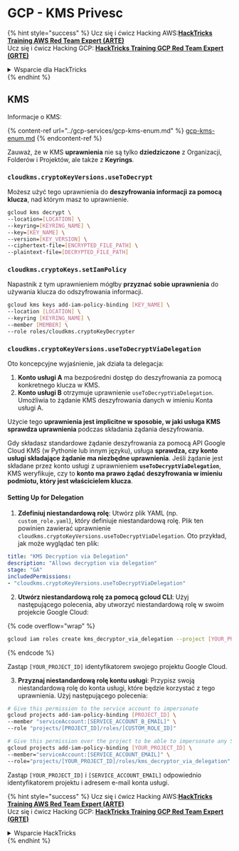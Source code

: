 # GCP - KMS Privesc

{% hint style="success" %}
Ucz się i ćwicz Hacking AWS:<img src="../../../.gitbook/assets/image (1) (1) (1) (1).png" alt="" data-size="line">[**HackTricks Training AWS Red Team Expert (ARTE)**](https://training.hacktricks.xyz/courses/arte)<img src="../../../.gitbook/assets/image (1) (1) (1) (1).png" alt="" data-size="line">\
Ucz się i ćwicz Hacking GCP: <img src="../../../.gitbook/assets/image (2) (1).png" alt="" data-size="line">[**HackTricks Training GCP Red Team Expert (GRTE)**<img src="../../../.gitbook/assets/image (2) (1).png" alt="" data-size="line">](https://training.hacktricks.xyz/courses/grte)

<details>

<summary>Wsparcie dla HackTricks</summary>

* Sprawdź [**plany subskrypcyjne**](https://github.com/sponsors/carlospolop)!
* **Dołącz do** 💬 [**grupy Discord**](https://discord.gg/hRep4RUj7f) lub [**grupy telegram**](https://t.me/peass) lub **śledź** nas na **Twitterze** 🐦 [**@hacktricks\_live**](https://twitter.com/hacktricks_live)**.**
* **Dziel się sztuczkami hackingowymi, przesyłając PR-y do** [**HackTricks**](https://github.com/carlospolop/hacktricks) i [**HackTricks Cloud**](https://github.com/carlospolop/hacktricks-cloud) repozytoriów github.

</details>
{% endhint %}

## KMS

Informacje o KMS:

{% content-ref url="../gcp-services/gcp-kms-enum.md" %}
[gcp-kms-enum.md](../gcp-services/gcp-kms-enum.md)
{% endcontent-ref %}

Zauważ, że w KMS **uprawnienia** nie są tylko **dziedziczone** z Organizacji, Folderów i Projektów, ale także z **Keyrings**.

### `cloudkms.cryptoKeyVersions.useToDecrypt`

Możesz użyć tego uprawnienia do **deszyfrowania informacji za pomocą klucza**, nad którym masz to uprawnienie.
```bash
gcloud kms decrypt \
--location=[LOCATION] \
--keyring=[KEYRING_NAME] \
--key=[KEY_NAME] \
--version=[KEY_VERSION] \
--ciphertext-file=[ENCRYPTED_FILE_PATH] \
--plaintext-file=[DECRYPTED_FILE_PATH]
```
### `cloudkms.cryptoKeys.setIamPolicy`

Napastnik z tym uprawnieniem mógłby **przyznać sobie uprawnienia** do używania klucza do odszyfrowania informacji.
```bash
gcloud kms keys add-iam-policy-binding [KEY_NAME] \
--location [LOCATION] \
--keyring [KEYRING_NAME] \
--member [MEMBER] \
--role roles/cloudkms.cryptoKeyDecrypter
```
### `cloudkms.cryptoKeyVersions.useToDecryptViaDelegation`

Oto koncepcyjne wyjaśnienie, jak działa ta delegacja:

1. **Konto usługi A** ma bezpośredni dostęp do deszyfrowania za pomocą konkretnego klucza w KMS.
2. **Konto usługi B** otrzymuje uprawnienie `useToDecryptViaDelegation`. Umożliwia to żądanie KMS deszyfrowania danych w imieniu Konta usługi A.

Użycie tego **uprawnienia jest implicitne w sposobie, w jaki usługa KMS sprawdza uprawnienia** podczas składania żądania deszyfrowania.

Gdy składasz standardowe żądanie deszyfrowania za pomocą API Google Cloud KMS (w Pythonie lub innym języku), usługa **sprawdza, czy konto usługi składające żądanie ma niezbędne uprawnienia**. Jeśli żądanie jest składane przez konto usługi z uprawnieniem **`useToDecryptViaDelegation`**, KMS weryfikuje, czy to **konto ma prawo żądać deszyfrowania w imieniu podmiotu, który jest właścicielem klucza**.

#### Setting Up for Delegation

1. **Zdefiniuj niestandardową rolę**: Utwórz plik YAML (np. `custom_role.yaml`), który definiuje niestandardową rolę. Plik ten powinien zawierać uprawnienie `cloudkms.cryptoKeyVersions.useToDecryptViaDelegation`. Oto przykład, jak może wyglądać ten plik:
```yaml
title: "KMS Decryption via Delegation"
description: "Allows decryption via delegation"
stage: "GA"
includedPermissions:
- "cloudkms.cryptoKeyVersions.useToDecryptViaDelegation"
```
2. **Utwórz niestandardową rolę za pomocą gcloud CLI**: Użyj następującego polecenia, aby utworzyć niestandardową rolę w swoim projekcie Google Cloud:

{% code overflow="wrap" %}
```bash
gcloud iam roles create kms_decryptor_via_delegation --project [YOUR_PROJECT_ID] --file custom_role.yaml
```
{% endcode %}

Zastąp `[YOUR_PROJECT_ID]` identyfikatorem swojego projektu Google Cloud.

3. **Przyznaj niestandardową rolę kontu usługi**: Przypisz swoją niestandardową rolę do konta usługi, które będzie korzystać z tego uprawnienia. Użyj następującego polecenia:
```bash
# Give this permission to the service account to impersonate
gcloud projects add-iam-policy-binding [PROJECT_ID] \
--member "serviceAccount:[SERVICE_ACCOUNT_B_EMAIL]" \
--role "projects/[PROJECT_ID]/roles/[CUSTOM_ROLE_ID]"

# Give this permission over the project to be able to impersonate any SA
gcloud projects add-iam-policy-binding [YOUR_PROJECT_ID] \
--member="serviceAccount:[SERVICE_ACCOUNT_EMAIL]" \
--role="projects/[YOUR_PROJECT_ID]/roles/kms_decryptor_via_delegation"
```
Zastąp `[YOUR_PROJECT_ID]` i `[SERVICE_ACCOUNT_EMAIL]` odpowiednio identyfikatorem projektu i adresem e-mail konta usługi.

{% hint style="success" %}
Ucz się i ćwicz Hacking AWS:<img src="../../../.gitbook/assets/image (1) (1) (1) (1).png" alt="" data-size="line">[**HackTricks Training AWS Red Team Expert (ARTE)**](https://training.hacktricks.xyz/courses/arte)<img src="../../../.gitbook/assets/image (1) (1) (1) (1).png" alt="" data-size="line">\
Ucz się i ćwicz Hacking GCP: <img src="../../../.gitbook/assets/image (2) (1).png" alt="" data-size="line">[**HackTricks Training GCP Red Team Expert (GRTE)**<img src="../../../.gitbook/assets/image (2) (1).png" alt="" data-size="line">](https://training.hacktricks.xyz/courses/grte)

<details>

<summary>Wsparcie HackTricks</summary>

* Sprawdź [**plany subskrypcyjne**](https://github.com/sponsors/carlospolop)!
* **Dołącz do** 💬 [**grupy Discord**](https://discord.gg/hRep4RUj7f) lub [**grupy telegramowej**](https://t.me/peass) lub **śledź** nas na **Twitterze** 🐦 [**@hacktricks\_live**](https://twitter.com/hacktricks_live)**.**
* **Dziel się sztuczkami hackingowymi, przesyłając PR-y do** [**HackTricks**](https://github.com/carlospolop/hacktricks) i [**HackTricks Cloud**](https://github.com/carlospolop/hacktricks-cloud) repozytoriów github.

</details>
{% endhint %}
